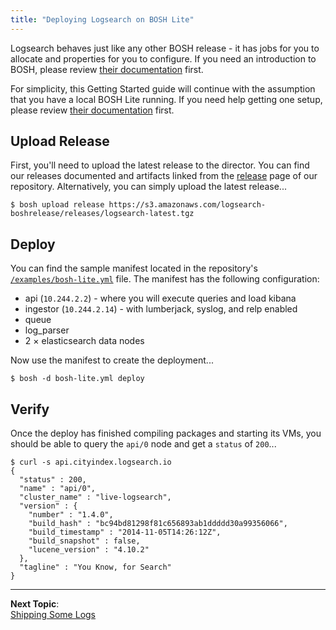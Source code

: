 ```yaml
---
title: "Deploying Logsearch on BOSH Lite"
---
```


Logsearch behaves just like any other BOSH release - it has jobs for you to allocate and properties for you to
configure. If you need an introduction to BOSH, please review [their documentation][1] first.

For simplicity, this Getting Started guide will continue with the assumption that you have a local BOSH Lite running. If
you need help getting one setup, please review [their documentation][4] first.


## Upload Release

First, you'll need to upload the latest release to the director. You can find our releases documented and artifacts
linked from the [release][2] page of our repository. Alternatively, you can simply upload the latest release...

    $ bosh upload release https://s3.amazonaws.com/logsearch-boshrelease/releases/logsearch-latest.tgz


## Deploy

You can find the sample manifest located in the repository's [`/examples/bosh-lite.yml`][3] file. The manifest has the
following configuration:

 * api (`10.244.2.2`) - where you will execute queries and load kibana
 * ingestor (`10.244.2.14`) - with lumberjack, syslog, and relp enabled
 * queue
 * log_parser
 * 2 &times; elasticsearch data nodes

Now use the manifest to create the deployment...

    $ bosh -d bosh-lite.yml deploy


## Verify

Once the deploy has finished compiling packages and starting its VMs, you should be able to query the `api/0` node and
get a `status` of `200`...

    $ curl -s api.cityindex.logsearch.io
    {
      "status" : 200,
      "name" : "api/0",
      "cluster_name" : "live-logsearch",
      "version" : {
        "number" : "1.4.0",
        "build_hash" : "bc94bd81298f81c656893ab1ddddd30a99356066",
        "build_timestamp" : "2014-11-05T14:26:12Z",
        "build_snapshot" : false,
        "lucene_version" : "4.10.2"
      },
      "tagline" : "You Know, for Search"
    }


---

**Next Topic**:  
[Shipping Some Logs](./shipping-some-logs.md)


 [1]: http://docs.cloudfoundry.org/bosh/
 [2]: https://github.com/logsearch/logsearch-boshrelease/releases
 [3]: https://github.com/logsearch/logsearch-boshrelease/blob/develop/examples/bosh-lite.yml
 [4]: https://github.com/cloudfoundry/bosh-lite
